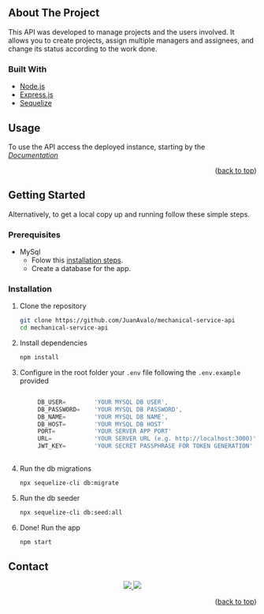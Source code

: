 


## About The Project

This API was developed to manage projects and the users involved. It allows you to create projects, assign multiple managers and assignees, and change its status according to the work done.


### Built With

* [Node.js](https://nodejs.org/)
* [Express.js](https://expressjs.com/)
* [Sequelize](https://sequelize.org/)

## Usage

To use the API access the deployed instance, starting by the _[Documentation](https://projectmanager-avalo.herokuapp.com/docs/)_

<p align="right">(<a href="#top">back to top</a>)</p>

## Getting Started

Alternatively, to get a local copy up and running follow these simple steps.

### Prerequisites

* MySql
	* Folow this [installation steps](https://dev.mysql.com/doc/mysql-installation-excerpt/5.7/en/).
	* Create a database for the app. 

### Installation

1. Clone the repository
   ```sh
   git clone https://github.com/JuanAvalo/mechanical-service-api
   cd mechanical-service-api
   ```
2. Install dependencies
   ```sh
   npm install
   ```
3. Configure in the root folder your `.env` file following the `.env.example` provided
   ```js
   
	    DB_USER= 		'YOUR MYSQL DB USER',
	    DB_PASSWORD= 	'YOUR MYSQL DB PASSWORD',
	    DB_NAME= 		'YOUR MYSQL DB NAME',
	    DB_HOST= 		'YOUR MYSQL DB HOST'
	    PORT= 			'YOUR SERVER APP PORT'
	    URL= 			'YOUR SERVER URL (e.g. http://localhost:3000)'
	    JWT_KEY= 		'YOUR SECRET PASSPHRASE FOR TOKEN GENERATION'
		
   ```  
4. Run the db migrations
   ```sh
   npx sequelize-cli db:migrate
   ``` 
5. Run the db seeder
   ```sh
   npx sequelize-cli db:seed:all
   ```
6. Done! Run the app
   ```sh
   npm start
   ```




<!-- CONTACT -->
## Contact
<center>
<a href="mailto:avalojuanma@gmail.com"> <img src="https://img.shields.io/badge/Gmail-D14836?style=for-the-badge&logo=gmail&logoColor=white"> </a>
<a href="https://www.linkedin.com/in/avalojuan/"> <img src="https://img.shields.io/badge/LinkedIn-0077B5?style=for-the-badge&logo=linkedin&logoColor=white"> </a>
</center>

<p align="right">(<a href="#top">back to top</a>)</p>